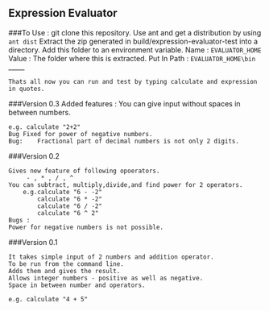 Expression Evaluator
--------------------
###To Use :
    git clone this repository.
    Use ant and get a distribution by using
        `ant dist`
    Extract the zip generated in build/expression-evaluator-test into a directory.
    Add this folder to an environment variable.
             Name : `EVALUATOR_HOME`
             Value : The folder where this is extracted.
             Put In Path : `EVALUATOR_HOME\bin`
        _____

    Thats all now you can run and test by typing calculate and expression in quotes.
###Version 0.3
    Added features :
    You can give input without spaces in between numbers.

    e.g. calculate "2+2"
    Bug Fixed for power of negative numbers.
    Bug:    Fractional part of decimal numbers is not only 2 digits.
###Version 0.2

    Gives new feature of following opoerators.
         - , * , / , ^
    You can subtract, multiply,divide,and find power for 2 operators.
        e.g.calculate "6 - -2"
            calculate "6 * -2"
            calculate "6 / -2"
            calculate "6 ^ 2"
    Bugs :
    Power for negative numbers is not possible.

###Version 0.1

    It takes simple input of 2 numbers and addition operator.
    To be run from the command line.
    Adds them and gives the result.
    Allows integer numbers - positive as well as negative.
    Space in between number and operators.
    
    e.g. calculate "4 + 5"



